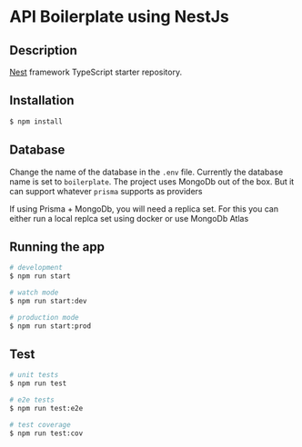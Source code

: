 # API Boilerplate using NestJs

## Description

[Nest](https://github.com/nestjs/nest) framework TypeScript starter repository.

## Installation

```bash
$ npm install
```

## Database 

Change the name of the database in the `.env` file. Currently the database name is set to `boilerplate`. The project uses MongoDb out of the box. But it can support whatever `prisma` supports as providers

If using Prisma + MongoDb, you will need a replica set. For this you can either run a local replca set using docker or use MongoDb Atlas

## Running the app

```bash
# development
$ npm run start

# watch mode
$ npm run start:dev

# production mode
$ npm run start:prod
```

## Test

```bash
# unit tests
$ npm run test

# e2e tests
$ npm run test:e2e

# test coverage
$ npm run test:cov
```
